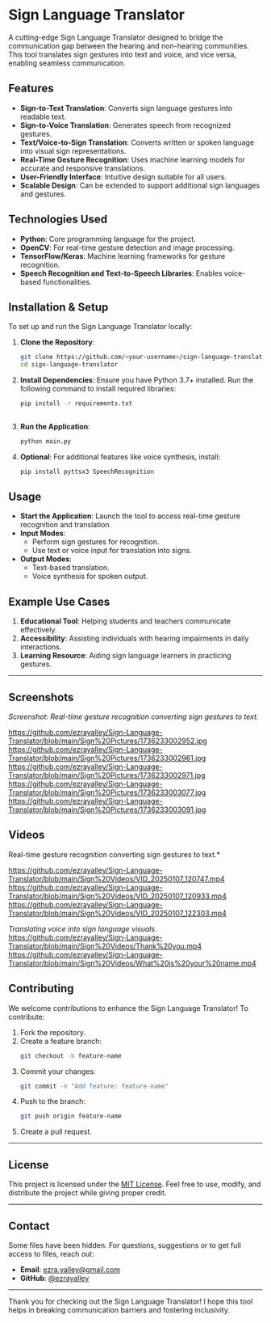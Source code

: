 # Sign Language Translator

A cutting-edge Sign Language Translator designed to bridge the communication gap between the hearing and non-hearing communities.
This tool translates sign gestures into text and voice, and vice versa, enabling seamless communication.


## Features

- **Sign-to-Text Translation**: Converts sign language gestures into readable text.
- **Sign-to-Voice Translation**: Generates speech from recognized gestures.
- **Text/Voice-to-Sign Translation**: Converts written or spoken language into visual sign representations.
- **Real-Time Gesture Recognition**: Uses machine learning models for accurate and responsive translations.
- **User-Friendly Interface**: Intuitive design suitable for all users.
- **Scalable Design**: Can be extended to support additional sign languages and gestures.
  

## Technologies Used

- **Python**: Core programming language for the project.
- **OpenCV**: For real-time gesture detection and image processing.
- **TensorFlow/Keras**: Machine learning frameworks for gesture recognition.
- **Speech Recognition and Text-to-Speech Libraries**: Enables voice-based functionalities.


## Installation & Setup

To set up and run the Sign Language Translator locally:

1. **Clone the Repository**:
   ```bash
   git clone https://github.com/<your-username>/sign-language-translator.git
   cd sign-language-translator
   

2. **Install Dependencies**:
   Ensure you have Python 3.7+ installed. Run the following command to install required libraries:
   ```bash
   pip install -r requirements.txt
  

3. **Run the Application**:
   ```bash
   python main.py
   ```

4. **Optional**: For additional features like voice synthesis, install:
   ```bash
   pip install pyttsx3 SpeechRecognition
   ```


## Usage

- **Start the Application**: Launch the tool to access real-time gesture recognition and translation.
- **Input Modes**:
  - Perform sign gestures for recognition.
  - Use text or voice input for translation into signs.
- **Output Modes**:
  - Text-based translation.
  - Voice synthesis for spoken output.


## Example Use Cases

1. **Educational Tool**: Helping students and teachers communicate effectively.
2. **Accessibility**: Assisting individuals with hearing impairments in daily interactions.
3. **Learning Resource**: Aiding sign language learners in practicing gestures.

---

## Screenshots
*Screenshot: Real-time gesture recognition converting sign gestures to text.*

https://github.com/ezrayalley/Sign-Language-Translator/blob/main/Sign%20Pictures/1736233002952.jpg
https://github.com/ezrayalley/Sign-Language-Translator/blob/main/Sign%20Pictures/1736233002961.jpg
https://github.com/ezrayalley/Sign-Language-Translator/blob/main/Sign%20Pictures/1736233002971.jpg
https://github.com/ezrayalley/Sign-Language-Translator/blob/main/Sign%20Pictures/1736233003077.jpg
https://github.com/ezrayalley/Sign-Language-Translator/blob/main/Sign%20Pictures/1736233003091.jpg

## Videos
Real-time gesture recognition converting sign gestures to text.*

https://github.com/ezrayalley/Sign-Language-Translator/blob/main/Sign%20Videos/VID_20250107_120747.mp4
https://github.com/ezrayalley/Sign-Language-Translator/blob/main/Sign%20Videos/VID_20250107_120933.mp4
https://github.com/ezrayalley/Sign-Language-Translator/blob/main/Sign%20Videos/VID_20250107_122303.mp4

*Translating voice into sign language visuals.*
https://github.com/ezrayalley/Sign-Language-Translator/blob/main/Sign%20Videos/Thank%20you.mp4
https://github.com/ezrayalley/Sign-Language-Translator/blob/main/Sign%20Videos/What%20is%20your%20name.mp4




## Contributing

We welcome contributions to enhance the Sign Language Translator! To contribute:

1. Fork the repository.
2. Create a feature branch:
   ```bash
   git checkout -b feature-name
   ```
3. Commit your changes:
   ```bash
   git commit -m "Add feature: feature-name"
   ```
4. Push to the branch:
   ```bash
   git push origin feature-name
   ```
5. Create a pull request.

---

## License

This project is licensed under the [MIT License](LICENSE). Feel free to use, modify, and distribute the project while giving proper credit.

---

## Contact
Some files have been hidden.
For questions, suggestions or to get full access to files, reach out:

- **Email**: ezra.yalley@gmail.com
- **GitHub**: [@ezrayalley](https://github.com/ezrayalley)

---

Thank you for checking out the Sign Language Translator! I hope this tool helps in breaking communication barriers and fostering inclusivity.
